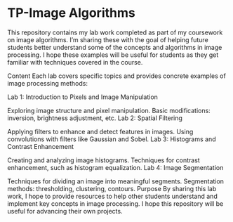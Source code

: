 # TP-Image Algorithms 

This repository contains my lab work completed as part of my coursework on image algorithms. I’m sharing these with the goal of helping future students better understand some of the concepts and algorithms in image processing. I hope these examples will be useful for students as they get familiar with techniques covered in the course.

Content
Each lab covers specific topics and provides concrete examples of image processing methods:

Lab 1: Introduction to Pixels and Image Manipulation

Exploring image structure and pixel manipulation.
Basic modifications: inversion, brightness adjustment, etc.
Lab 2: Spatial Filtering

Applying filters to enhance and detect features in images.
Using convolutions with filters like Gaussian and Sobel.
Lab 3: Histograms and Contrast Enhancement

Creating and analyzing image histograms.
Techniques for contrast enhancement, such as histogram equalization.
Lab 4: Image Segmentation

Techniques for dividing an image into meaningful segments.
Segmentation methods: thresholding, clustering, contours.
Purpose
By sharing this lab work, I hope to provide resources to help other students understand and implement key concepts in image processing. I hope this repository will be useful for advancing their own projects.
